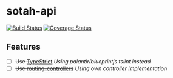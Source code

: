 # sotah-api
[![Build Status](https://travis-ci.org/ihsw/sotah-api.svg?branch=master)](https://travis-ci.org/ihsw/sotah-api)
[![Coverage Status](https://coveralls.io/repos/github/ihsw/sotah-api/badge.svg?branch=master)](https://coveralls.io/github/ihsw/sotah-api?branch=master)

## Features
- [ ] ~~Use [TypeStrict](https://github.com/krzkaczor/TypeStrict)~~ *Using palantir/blueprintjs tslint instead*
- [ ] ~~Use [routing-controllers](https://github.com/typestack/routing-controllers)~~ *Using own controller implementation*
